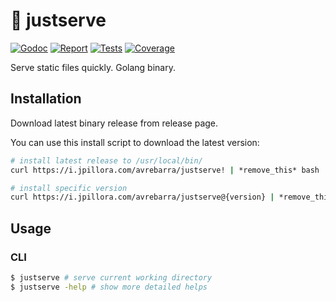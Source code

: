 # 🤾 justserve
[![Godoc][godoc-image]][godoc-url]
[![Report][report-image]][report-url]
[![Tests][tests-image]][tests-url]
[![Coverage][coverage-image]][coverage-url]

Serve static files quickly. Golang binary.

## Installation

Download latest binary release from release page.

You can use this install script to download the latest version:

```sh
# install latest release to /usr/local/bin/
curl https://i.jpillora.com/avrebarra/justserve! | *remove_this* bash
```

```sh
# install specific version
curl https://i.jpillora.com/avrebarra/justserve@{version} | *remove_this* bash
```

## Usage
### CLI

```bash
$ justserve # serve current working directory
$ justserve -help # show more detailed helps
```

[godoc-image]: https://godoc.org/github.com/avrebarra/justserve?status.svg
[godoc-url]: https://godoc.org/github.com/avrebarra/justserve
[report-image]: https://goreportcard.com/badge/github.com/avrebarra/justserve
[report-url]: https://goreportcard.com/report/github.com/avrebarra/justserve
[tests-image]: https://cloud.drone.io/api/badges/avrebarra/justserve/status.svg
[tests-url]: https://cloud.drone.io/avrebarra/justserve
[coverage-image]: https://codecov.io/gh/avrebarra/justserve/graph/badge.svg
[coverage-url]: https://codecov.io/gh/avrebarra/justserve
[sponsor-image]: https://img.shields.io/badge/github-donate-green.svg